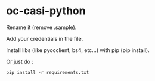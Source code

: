 # oc-casi-python

Rename it (remove .sample).

Add your credentials in the file.

Install libs (like pyocclient, bs4, etc...) with pip (pip install).

Or just do :

`pip install -r requirements.txt`
